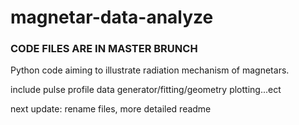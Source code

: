 # magnetar-data-analyze


### CODE FILES ARE IN MASTER BRUNCH ### 


Python code aiming to illustrate radiation mechanism of magnetars.

include pulse profile data generator/fitting/geometry plotting...ect

next update: rename files, more detailed readme
